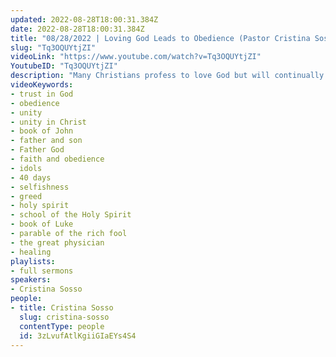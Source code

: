 ```yaml
---
updated: 2022-08-28T18:00:31.384Z
date: 2022-08-28T18:00:31.384Z
title: "08/28/2022 | Loving God Leads to Obedience (Pastor Cristina Sosso)"
slug: "Tq3OQUYtjZI"
videoLink: "https://www.youtube.com/watch?v=Tq3OQUYtjZI"
YoutubeID: "Tq3OQUYtjZI"
description: "Many Christians profess to love God but will continually disobey His commands. In John 14 Jesus said to His disciples, \"Anyone who loves me will obey my teaching. My Father will love them, and we will come to them and make our home with them. Anyone who does not love me will not obey my teaching. These words you hear are not my own; they belong to the Father who sent me.\" So in disobeying the Lord they have proven that they do not love God. In fact, many Christians love themselves more than they love God, to where their selfishness leads to idolatry. In verse 31 He says, \"... so that the world may learn that I love the Father and do exactly what my Father has commanded me.\" Jesus made Himself an example for the world to follow. In the same way, Christians need to be the model for the world to follow. That we love the Father and do exactly as Father tells us. This sermon was delivered by Pastor Cris Sosso at Freedom Fellowship Church International on August 28, 2022."
videoKeywords:
- trust in God
- obedience
- unity
- unity in Christ
- book of John
- father and son
- Father God
- faith and obedience
- idols
- 40 days
- selfishness
- greed
- holy spirit
- school of the Holy Spirit
- book of Luke
- parable of the rich fool
- the great physician
- healing
playlists:
- full sermons
speakers:
- Cristina Sosso
people:
- title: Cristina Sosso
  slug: cristina-sosso
  contentType: people
  id: 3zLvufAtlKgiiGIaEYs4S4
---
```

